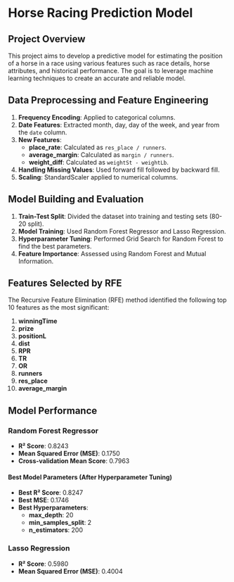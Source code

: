 # Horse Racing Prediction Model

## Project Overview

This project aims to develop a predictive model for estimating the position of a horse in a race using various features such as race details, horse attributes, and historical performance. The goal is to leverage machine learning techniques to create an accurate and reliable model.

## **Data Preprocessing and Feature Engineering**

1. **Frequency Encoding**: Applied to categorical columns.
2. **Date Features**: Extracted month, day, day of the week, and year from the `date` column.
3. **New Features**:
   - **place_rate**: Calculated as `res_place / runners`.
   - **average_margin**: Calculated as `margin / runners`.
   - **weight_diff**: Calculated as `weightSt - weightLb`.
4. **Handling Missing Values**: Used forward fill followed by backward fill.
5. **Scaling**: StandardScaler applied to numerical columns.

## **Model Building and Evaluation**

1. **Train-Test Split**: Divided the dataset into training and testing sets (80-20 split).
2. **Model Training**: Used Random Forest Regressor and Lasso Regression.
3. **Hyperparameter Tuning**: Performed Grid Search for Random Forest to find the best parameters.
4. **Feature Importance**: Assessed using Random Forest and Mutual Information.

## **Features Selected by RFE**

The Recursive Feature Elimination (RFE) method identified the following top 10 features as the most significant:
1. **winningTime**
2. **prize**
3. **positionL**
4. **dist**
5. **RPR**
6. **TR**
7. **OR**
8. **runners**
9. **res_place**
10. **average_margin**

## **Model Performance**

### **Random Forest Regressor**
- **R² Score**: 0.8243
- **Mean Squared Error (MSE)**: 0.1750
- **Cross-validation Mean Score**: 0.7963

#### **Best Model Parameters (After Hyperparameter Tuning)**
- **Best R² Score**: 0.8247
- **Best MSE**: 0.1746
- **Best Hyperparameters**: 
  - **max_depth**: 20
  - **min_samples_split**: 2
  - **n_estimators**: 200

### **Lasso Regression**
- **R² Score**: 0.5980
- **Mean Squared Error (MSE)**: 0.4004


